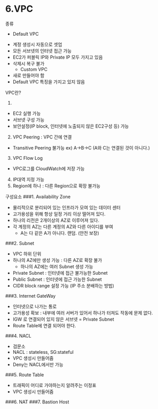 6.VPC
=====
종류
+ Default VPC
- 계정 생성시 자동으로 셋업
- 모든 서브넷의 인터넷 접근 가능
- EC2가 퍼블릭 IP와 Private IP 모두 가지고 있음
- 삭제시 복구 불가
  + Custom VPC
- 새로 만들어야 함
- Default VPC 특징을 가지고 있지 않음

VPC란?

1. 
- EC2 실행 가능
- 서브넷 구성 가능
- 보안설정(IP block, 인터넷에 노출되지 않은 EC2구성 등) 가능
2. VPC Peering : VPC 간에 연결
- Transitive Peering 불가능 ex) A->B->C (A와 C는 연결된 것이 아니다.)
3. VPC Flow Log
- VPC로그를 CloudWatch에 저장 가능
4. IP대역 지정 가능
5. Region에 하나 : 다른 Region으로 확장 불가능

구성요소
###1. Availability Zone
+ 물리적으로 분리되어 있는 인프라가 모여 있는 데이터 센터
+ 고가용성을 위해 항상 일정 거리 이상 떨어져 있다.
+ 하나의 리전은 2개이상의 AZ로 이루어져 있다.
+ 각 계정의 AZ는 다른 계정의 AZ와 다른 아이디를 부여
  - A는 다 같은 A가 아니다. 랜덤. (안전 보장)

###2. Subnet
+ VPC 하위 단위
+ 하나의 AZ에만 생성 가능 : 다른 AZ로 확장 불가
  - 하나의 AZ에는 여러 Subnet 생성 가능
+ Private Subnet : 인터넷에 접근 불가능한 Subnet
+ Public Subnet : 인터넷에 접근 가능한 Subnet
+ CIDR block range 설정 가능
  (IP 주소 분배하는 방법)

###3. Internet GateWay
+ 인터넷으로 나가는 통로
+ 고가용성 확보 : 내부에 여러 서버가 있어서 하나가 터져도 작동에 문제 없다.
+ IGW 로 연결되어 있지 않은 서브넷 = Private Subnet
+ Route Table에 연결 되어야 한다.

###4. NACL
+ 검문소
+ NACL : stateless, SG:stateful
+ VPC 생성시 만들어줌
+ Deny는 NACL에서만 가능

###5. Route Table
+ 트래픽이 어디로 가야하는지 알려주는 이정표
+ VPC 생성시 만들어줌

###6. NAT
###7. Bastion Host